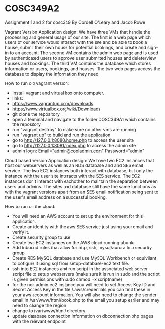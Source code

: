 # COSC349A2
Assignment 1 and 2 for cosc349
By Cordell O'Leary and Jacob Rowe

Vagrant Version Application design:
We have three VMs that handle the processing and general usage of our site.
The first is a web page which users of our service would interact with the site and be able to book a house, submit their own house for potential bookings, and create and sign-in to an account. The second VM contains the admin web page and is used by authenticated users to approve user submitted houses and delete/view houses and bookings. The third VM contains the database which stores information on users, bookings, and houses. The two web pages access the database to display the information they need.

How to run old vagrant version:
- Install vagrant and virtual box onto computer.
- links: 
- https://www.vagrantup.com/downloads 
- https://www.virtualbox.org/wiki/Downloads
- git clone the repository
- open a terminal and navigate to the folder COSC349A1 which contains the repository
- run "vagrant destroy" to make sure no other vms are running
- run "vagrant up" to build and run the application
- go to http://127.0.0.1:8080/home.php to access the user site
- go to http://127.0.0.1:8081/index.php to access the admin site
- admin login: Email="admin@cooladmin.com" Password="admin"

Cloud based version Application design:
We have two EC2 instances that host our webservers as well as an RDS database and and SES email service. The two EC2 instances both interact with database, but only the instance with the user site interacts with the SES service. The EC2 instances don't interact with eachother to maintain the separation between users and admins. The sites and database still have the same functions as with the vagrant versions apart from an SES email notification being sent to the user's email address on a successful booking. 


How to run on the cloud:
- You will need an AWS account to set up the environment for this application.
- Create an identity with the aws SES service just using your email and verify it.
- Create security group to use
- Create two EC2 instances on the AWS cloud running ubuntu
- Add inbound rules that allow for http, ssh, mysql/aurora into security group
- Create RDS MySQL database and use MySQL Workbench or equivilant to cofigure it using sql from setup-database-ec2 text file.
- ssh into EC2 instances and run script in the associated web server script file to setup webservers (make sure it is run in sudo and the script is given permissions with sudo chmod +x scriptname)
- for the non admin ec2 instance you will need to set Access Key ID and Secret Access Key in the file /.aws/credentials you can find these in your aws account information. You will also need to change the sender email in /var/www/html/book.php to the email you setup earlier and may need to change the region
- change to /var/www/html/ directory
- update database connection information on dbconnection php pages with the relevant endpoint
